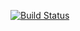 [![Build Status](https://dev.azure.com/vjadhav3342/AgileProject/_apis/build/status%2FWebapp?branchName=master)](https://dev.azure.com/vjadhav3342/AgileProject/_build/latest?definitionId=2&branchName=master)
